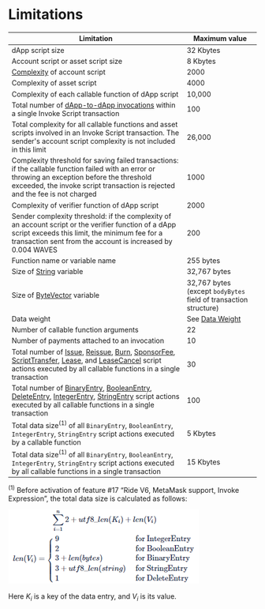 # Limitations

| Limitation | Maximum value |
|---|---|
| dApp script size | 32 Kbytes |
| Account script or asset script size | 8 Kbytes |
| [Complexity](/en/ride/base-concepts/complexity) of account script | 2000 |
| Complexity of asset script | 4000 |
| Complexity of each callable function of dApp script | 10,000 |
| Total number of [dApp-to-dApp invocations](/en/ride/advanced/dapp-to-dapp) within a single Invoke Script transaction | 100 |
| Total complexity for all callable functions and asset scripts involved in an Invoke Script transaction. The sender's account script complexity is not included in this limit | 26,000 |
| Complexity threshold for saving failed transactions: if the callable function failed with an error or throwing an exception before the threshold exceeded, the invoke script transaction is rejected and the fee is not charged | 1000 |
| Complexity of verifier function of dApp script | 2000 |
| Sender complexity threshold: if the complexity of an account script or the verifier function of a dApp script exceeds this limit, the minimum fee for a transaction sent from the account is increased by 0.004 WAVES | 200 |
| Function name or variable name | 255 bytes |
| Size of [String](/en/ride/data-types/string) variable | 32,767 bytes |
| Size of [ByteVector](/en/ride/data-types/byte-vector) variable | 32,767 bytes (except `bodyBytes` field of transaction structure) |
| Data weight | See [Data Weight](/en/ride/limits/weight) |
| Number of callable function arguments | 22 |
| Number of payments attached to an invocation | 10 |
| Total number of [Issue](/en/ride/structures/script-actions/issue), [Reissue](/en/ride/structures/script-actions/reissue), [Burn](/en/ride/structures/script-actions/burn), [SponsorFee](/en/ride/structures/script-actions/sponsor-fee), [ScriptTransfer](/en/ride/structures/script-actions/script-transfer), [Lease](/en/ride/structures/script-actions/lease), and [LeaseCancel](/en/ride/structures/script-actions/lease-cancel) script actions executed by all callable functions in a single transaction | 30 |
| Total number of [BinaryEntry](/en/ride/structures/script-actions/binary-entry), [BooleanEntry](/en/ride/structures/script-actions/boolean-entry), [DeleteEntry](/en/ride/structures/script-actions/delete-entry), [IntegerEntry](/en/ride/structures/script-actions/int-entry), [StringEntry](/en/ride/structures/script-actions/string-entry) script actions executed by all callable functions in a single transaction | 100 |
| Total data size<sup>(1)</sup> of all `BinaryEntry`, `BooleanEntry`, `IntegerEntry`, `StringEntry` script actions executed by a callable function | 5 Kbytes |
| Total data size<sup>(1)</sup> of all `BinaryEntry`, `BooleanEntry`, `IntegerEntry`, `StringEntry` script actions executed by all callable functions in a single transaction | 15 Kbytes |

<sup>(1)</sup> Before activation of feature #17 “Ride V6, MetaMask support, Invoke Expression”, the total data size is calculated as follows:

   ![](./_assets/data-limit.png)

   Here <i>K</i><sub><i>i</i></sub> is a key of the data entry, and <i>V</i><sub><i>i</i></sub> is its value.
